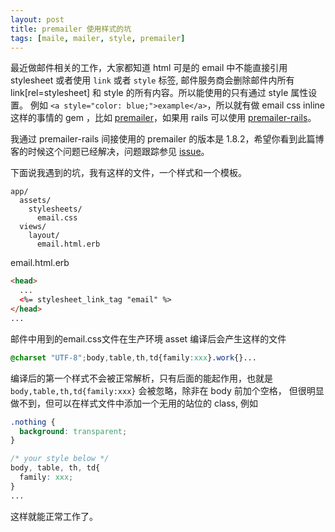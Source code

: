```yaml
---
layout: post
title: premailer 使用样式的坑
tags: [maile, mailer, style, premailer]
---
```


最近做邮件相关的工作，大家都知道 html 可是的 email 中不能直接引用 stylesheet 或者使用 `link` 或者 `style` 标签,
邮件服务商会删除邮件内所有 link[rel=stylesheet] 和 style 的所有内容。所以能使用的只有通过 style 属性设置。
例如 `<a style="color: blue;">example</a>`，所以就有做 email css inline 这样的事情的 gem ，比如 [premailer](https://github.com/premailer/premailer)，如果用 rails 可以使用 [premailer-rails](https://github.com/fphilipe/premailer-rails)。

我通过 premailer-rails 间接使用的 premailer 的版本是 1.8.2，希望你看到此篇博客的时候这个问题已经解决，问题跟踪参见 [issue](https://github.com/premailer/premailer/issues/228)。


下面说我遇到的坑，我有这样的文件，一个样式和一个模板。

```
app/
  assets/
    stylesheets/
      email.css
  views/
    layout/
      email.html.erb
```

email.html.erb

```html
<head>
  ...
  <%= stylesheet_link_tag "email" %>
</head>
...
```

邮件中用到的email.css文件在生产环境 asset 编译后会产生这样的文件

```css
@charset "UTF-8";body,table,th,td{family:xxx}.work{}...
```

编译后的第一个样式不会被正常解析，只有后面的能起作用，也就是 `body,table,th,td{family:xxx}` 会被忽略，除非在 body 前加个空格，
但很明显做不到，但可以在样式文件中添加一个无用的站位的 class, 例如

```css
.nothing {
  background: transparent;
}

/* your style below */
body, table, th, td{
  family: xxx;
}
...

```

这样就能正常工作了。
